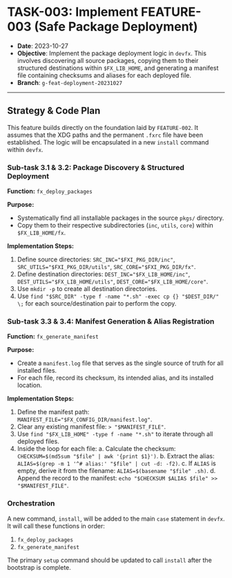 # TASK-003: Implement FEATURE-003 (Safe Package Deployment)

- **Date**: 2023-10-27
- **Objective**: Implement the package deployment logic in `devfx`. This involves discovering all source packages, copying them to their structured destinations within `$FX_LIB_HOME`, and generating a manifest file containing checksums and aliases for each deployed file.
- **Branch**: `g-feat-deployment-20231027`

---

## Strategy & Code Plan

This feature builds directly on the foundation laid by `FEATURE-002`. It assumes that the XDG paths and the permanent `.fxrc` file have been established. The logic will be encapsulated in a new `install` command within `devfx`.

### Sub-task 3.1 & 3.2: Package Discovery & Structured Deployment

**Function:** `fx_deploy_packages`

**Purpose:**
- Systematically find all installable packages in the source `pkgs/` directory.
- Copy them to their respective subdirectories (`inc`, `utils`, `core`) within `$FX_LIB_HOME/fx`.

**Implementation Steps:**
1.  Define source directories: `SRC_INC="$FXI_PKG_DIR/inc"`, `SRC_UTILS="$FXI_PKG_DIR/utils"`, `SRC_CORE="$FXI_PKG_DIR/fx"`.
2.  Define destination directories: `DEST_INC="$FX_LIB_HOME/inc"`, `DEST_UTILS="$FX_LIB_HOME/utils"`, `DEST_CORE="$FX_LIB_HOME/core"`.
3.  Use `mkdir -p` to create all destination directories.
4.  Use `find "$SRC_DIR" -type f -name "*.sh" -exec cp {} "$DEST_DIR/" \;` for each source/destination pair to perform the copy.

### Sub-task 3.3 & 3.4: Manifest Generation & Alias Registration

**Function:** `fx_generate_manifest`

**Purpose:**
- Create a `manifest.log` file that serves as the single source of truth for all installed files.
- For each file, record its checksum, its intended alias, and its installed location.

**Implementation Steps:**
1.  Define the manifest path: `MANIFEST_FILE="$FX_CONFIG_DIR/manifest.log"`.
2.  Clear any existing manifest file: `> "$MANIFEST_FILE"`.
3.  Use `find "$FX_LIB_HOME" -type f -name "*.sh"` to iterate through all deployed files.
4.  Inside the loop for each file:
    a.  Calculate the checksum: `CHECKSUM=$(md5sum "$file" | awk '{print $1}')`.
    b.  Extract the alias: `ALIAS=$(grep -m 1 '^# alias:' "$file" | cut -d: -f2)`.
    c.  If `ALIAS` is empty, derive it from the filename: `ALIAS=$(basename "$file" .sh)`.
    d.  Append the record to the manifest: `echo "$CHECKSUM $ALIAS $file" >> "$MANIFEST_FILE"`.

### Orchestration

A new command, `install`, will be added to the main `case` statement in `devfx`. It will call these functions in order:
1. `fx_deploy_packages`
2. `fx_generate_manifest`

The primary `setup` command should be updated to call `install` after the bootstrap is complete.
